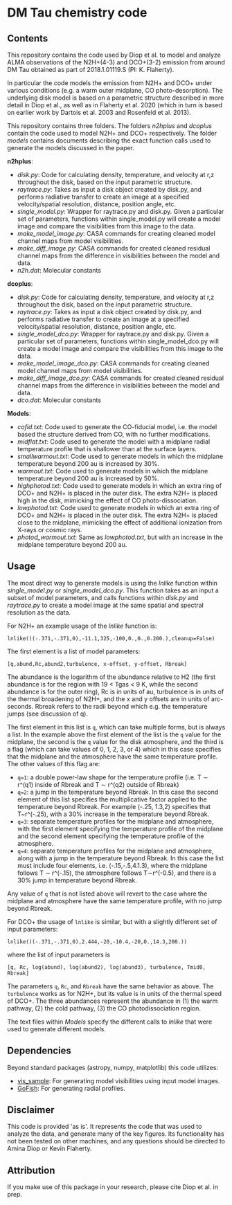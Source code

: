 # DM Tau chemistry code

## Contents
This repository contains the code used by Diop et al. to model and analyze ALMA observations of the N2H+(4-3) and DCO+(3-2) emission from around DM Tau obtained as part of 2018.1.01119.S (PI: K. Flaherty).

In particular the code models the emission from N2H+ and DCO+ under various conditions (e.g. a warm outer midplane, CO photo-desorption). The underlying disk model is based on a parametric structure described in more detail in Diop et al., as well as in Flaherty et al. 2020 (which in turn is based on earlier work by Dartois et al. 2003 and Rosenfeld et al. 2013).

This repository contains three folders. The folders *n2hplus* and *dcoplus* contain the code used to model N2H+ and DCO+ respectively. The folder *models* contains documents describing the exact function calls used to generate the models discussed in the paper.

**n2hplus**:
- *disk.py*: Code for calculating density, temperature, and velocity at r,z throughout the disk, based on the input parametric structure.
- *raytrace.py*: Takes as input a disk object created by disk.py, and performs radiative transfer to create an image at a specified velocity/spatial resolution, distance, position angle, etc.
- *single_model.py*: Wrapper for raytrace.py and disk.py. Given a particular set of parameters, functions within single_model.py will create a model image and compare the visibilities from this image to the data.
- *make_model_image.py*: CASA commands for creating cleaned model channel maps from model visibilities.
- *make_diff_image.py*: CASA commands for created cleaned residual channel maps from the difference in visibilities between the model and data.
- *n2h.dat*: Molecular constants

**dcoplus**:
- *disk.py*: Code for calculating density, temperature, and velocity at r,z throughout the disk, based on the input parametric structure.
- *raytrace.py*: Takes as input a disk object created by disk.py, and performs radiative transfer to create an image at a specified velocity/spatial resolution, distance, position angle, etc.
- *single_model_dco.py*: Wrapper for raytrace.py and disk.py. Given a particular set of parameters, functions within single_model_dco.py will create a model image and compare the visibilities from this image to the data.
- *make_model_image_dco.py*: CASA commands for creating cleaned model channel maps from model visibilities.
- *make_diff_image_dco.py*: CASA commands for created cleaned residual channel maps from the difference in visibilities between the model and data.
- *dco.dat*: Molecular constants

**Models**:
- *cofid.txt*: Code used to generate the CO-fiducial model, i.e. the model based the structure derived from CO, with no further modifications.
- *midflat.txt*: Code used to generate the model with a midplane radial temperature profile that is shallower than at the surface layers.
- *smallwarmout.txt*: Code used to generate models in which the midplane temperature beyond 200 au is increased by 30%.
- *warmout.txt*: Code used to generate models in which the midplane temperature beyond 200 au is increased by 50%.
- *highphotod.txt*: Code used to generate models in which an extra ring of DCO+ and N2H+ is placed in the outer disk. The extra N2H+ is placed high in the disk, mimicking the effect of CO photo-dissociation.
- *lowphotod.txt*: Code used to generate models in which an extra ring of DCO+ and N2H+ is placed in the outer disk. The extra N2H+ is placed close to the midplane, mimicking the effect of additional ionization from X-rays or cosmic rays.
- *photod_warmout.txt*: Same as *lowphotod.txt*, but with an increase in the midplane temperature beyond 200 au.

## Usage

The most direct way to generate models is using the *lnlike* function within *single_model.py* or *single_model_dco.py*. This function takes as an input a subset of model parameters, and calls functions within *disk.py* and *raytrace.py* to create a model image at the same spatial and spectral resolution as the data.

For N2H+ an example usage of the *lnlike* function is:

```
lnlike(((-.371,-.371,0),-11.1,325,-100,0.,0.,0.200.),cleanup=False)
```

The first element is a list of model parameters:

```
[q,abund,Rc,abund2,turbulence, x-offset, y-offset, Rbreak]
```
The abundance is the logarithm of the abundance relative to H2 (the first abundance is for the region with 19 < Tgas < 9 K, while the second abundance is for the outer ring), Rc is in units of au, turbulence is in units of the thermal broadening of N2H+, and the x and y offsets are in units of arc-seconds. Rbreak refers to the radii beyond which e.g. the temperature jumps (see discussion of q).

The first element in this list is `q`, which can take multiple forms, but is always a list. In the example above the first element of the list is the `q` value for the midplane, the second is the `q` value for the disk atmosphere, and the third is a flag (which can take values of 0, 1, 2, 3, or 4) which in this case specifies that the midplane and the atmosphere have the same temperature profile. The other values of this flag are:
- `q=1`: a double power-law shape for the temperature profile (i.e. T $\sim$ r^(q1) inside of Rbreak and T $\sim$ r^(q2) outside of Rbreak)
- `q=2`: a jump in the temperature beyond Rbreak. In this case the second element of this list specifies the multiplicative factor applied to the temperature beyond Rbreak. For example (-.25, 1.3,2) specifies that T~r^(-.25), with a 30% increase in the temperature beyond Rbreak.
- `q=3`: separate temperature profiles for the midplane and atmosphere, with the first element specifying the temperature profile of the midplane and the second element specifying the temperature profile of the atmosphere.
- `q=4`: separate temperature profiles for the midplane and atmosphere, along with a jump in the temperature beyond Rbreak. In this case the list must include four elements, i.e. (-.15,-.5,4.1.3), where the midplane follows T $\sim$ r^(-.15), the atmosphere follows T$\sim$r^(-0.5), and there is a 30% jump in temperature beyond Rbreak.

Any value of `q` that is not listed above will revert to the case where the midplane and atmosphere have the same temperature profile, with no jump beyond Rbreak.

For DCO+ the usage of `lnlike` is similar, but with a slightly different set of input parameters:
```
lnlike(((-.371,-.371,0),2.444,-20,-10.4,-20,0.,14.3,200.))
```

where the list of input parameters is
```
[q, Rc, log(abund), log(abund2), log(abund3), turbulence, Tmid0, Rbreak]
```

The parameters `q`, `Rc`, and `Rbreak` have the same behavior as above. The `turbulence` works as for N2H+, but its value is in units of the thermal speed of DCO+. The three abundances represent the abundance in (1) the warm pathway, (2) the cold pathway, (3) the CO photodissociation region.


The text files within *Models* specify the different calls to *lnlike* that were used to generate different models.


## Dependencies
Beyond standard packages (astropy, numpy, matplotlib) this code utilizes:
  - [vis_sample](https://github.com/AstroChem/vis_sample): For generating model visibilities using input model images.
  - [GoFish](https://fishing.readthedocs.io): For generating radial profiles.

## Disclaimer
This code is provided 'as is'. It represents the code that was used to analyze the data, and generate many of the key figures. Its functionality has not been tested on other machines, and any questions should be directed to Amina Diop or Kevin Flaherty.

## Attribution
If you make use of this package in your research, please cite Diop et al. in prep.
